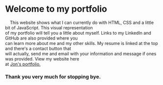 <h1>Welcome to my portfolio</h1>

<p>
  &nbsp;&nbsp;&nbsp;&nbsp;This website shows what I can currently do with HTML, CSS and a little bit of JavaScript. This visual representation  
  <br>
  of my portfolio will tell you a little about myself. Links to my LinkedIn and GitHub are also provided where you 
  <br>
  can learn more about me and my other skills. My resume is linked at the top and there's a contact button that   
  <br>
  will actually, send me and email with your information and message if ones was provided. View my website here 
  <br>
  at <a href="https://jonathan-treloggen.github.io" target="_blank">Jon's portfolio.</a>
</p>

<h3>Thank you very much for stopping bye.</h3>
